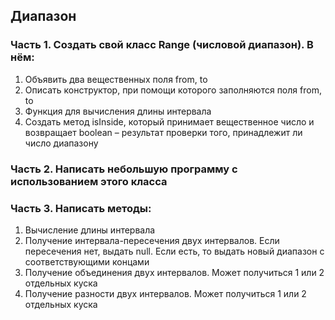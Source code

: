 ## **Диапазон**

### Часть 1. Создать свой класс Range (числовой диапазон). В нём:
1. Объявить два вещественных поля from, to
2. Описать конструктор, при помощи которого
заполняются поля from, to
3. Функция для вычисления длины интервала
4. Создать метод isInside, который принимает
вещественное число и возвращает boolean – результат
проверки того, принадлежит ли число диапазону 

### Часть 2. Написать небольшую программу с использованием этого класса

### Часть 3. Написать методы:

1. Вычисление длины интервала 
2. Получение интервала-пересечения двух интервалов.
Если пересечения нет, выдать null. Если есть, то выдать
новый диапазон с соответствующими концами 
3. Получение объединения двух интервалов.
Может получиться 1 или 2 отдельных куска 
4. Получение разности двух интервалов.
Может получиться 1 или 2 отдельных куска